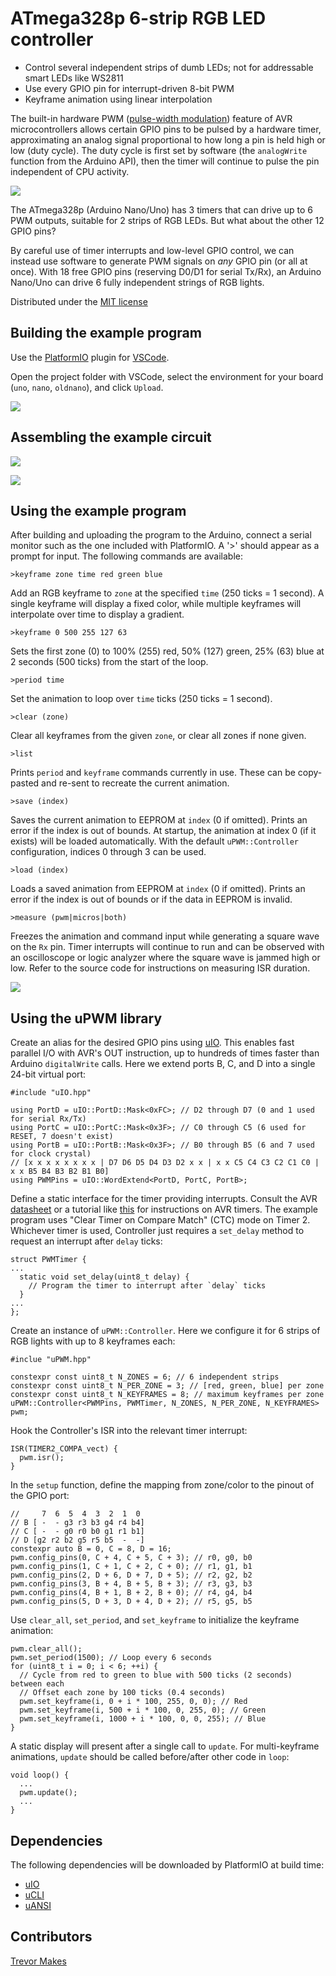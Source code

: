 # ATmega328p 6-strip RGB LED controller

- Control several independent strips of dumb LEDs; not for addressable smart LEDs like WS2811
- Use every GPIO pin for interrupt-driven 8-bit PWM
- Keyframe animation using linear interpolation

The built-in hardware PWM ([pulse-width modulation](https://en.wikipedia.org/wiki/Pulse-width_modulation)) feature of AVR microcontrollers allows certain GPIO pins to be pulsed by a hardware timer, approximating an analog signal proportional to how long a pin is held high or low (duty cycle). The duty cycle is first set by software (the `analogWrite` function from the Arduino API), then the timer will continue to pulse the pin independent of CPU activity.

![](images/freq_and_duty.png)

The ATmega328p (Arduino Nano/Uno) has 3 timers that can drive up to 6 PWM outputs, suitable for 2 strips of RGB LEDs. But what about the other 12 GPIO pins?

By careful use of timer interrupts and low-level GPIO control, we can instead use software to generate PWM signals on _any_ GPIO pin (or all at once). With 18 free GPIO pins (reserving D0/D1 for serial Tx/Rx), an Arduino Nano/Uno can drive 6 fully independent strings of RGB lights.

Distributed under the [MIT license](LICENSE.txt)

## Building the example program

Use the [PlatformIO](https://platformio.org/) plugin for [VSCode](https://code.visualstudio.com/).

Open the project folder with VSCode, select the environment for your board (`uno`, `nano`, `oldnano`), and click `Upload`.

![](images/platformio.png)

## Assembling the example circuit

![](images/schematic.png)

![](images/breadboard.jpg)

## Using the example program

After building and uploading the program to the Arduino, connect a serial monitor such as the one included with PlatformIO. A '>' should appear as a prompt for input. The following commands are available:

```
>keyframe zone time red green blue
```
Add an RGB keyframe to `zone` at the specified `time` (250 ticks = 1 second). A single keyframe will display a fixed color, while multiple keyframes will interpolate over time to display a gradient.

```
>keyframe 0 500 255 127 63
```
Sets the first zone (0) to 100% (255) red, 50% (127) green, 25% (63) blue at 2 seconds (500 ticks) from the start of the loop.

```
>period time
```
Set the animation to loop over `time` ticks (250 ticks = 1 second).

```
>clear (zone)
```
Clear all keyframes from the given `zone`, or clear all zones if none given.

```
>list
```
Prints `period` and `keyframe` commands currently in use. These can be copy-pasted and re-sent to recreate the current animation.

```
>save (index)
```
Saves the current animation to EEPROM at `index` (0 if omitted). Prints an error if the index is out of bounds. At startup, the animation at index 0 (if it exists) will be loaded automatically. With the default `uPWM::Controller` configuration, indices 0 through 3 can be used.

```
>load (index)
```
Loads a saved animation from EEPROM at `index` (0 if omitted). Prints an error if the index is out of bounds or if the data in EEPROM is invalid.

```
>measure (pwm|micros|both)
```
Freezes the animation and command input while generating a square wave on the `Rx` pin. Timer interrupts will continue to run and can be observed with an oscilloscope or logic analyzer where the square wave is jammed high or low. Refer to the source code for instructions on measuring ISR duration.

![](images/measure_isr.png)

## Using the uPWM library

Create an alias for the desired GPIO pins using [uIO](https://github.com/trevor-makes/uIO). This enables fast parallel I/O with AVR's OUT instruction, up to hundreds of times faster than Arduino `digitalWrite` calls. Here we extend ports B, C, and D into a single 24-bit virtual port:
```
#include "uIO.hpp"

using PortD = uIO::PortD::Mask<0xFC>; // D2 through D7 (0 and 1 used for serial Rx/Tx)
using PortC = uIO::PortC::Mask<0x3F>; // C0 through C5 (6 used for RESET, 7 doesn't exist)
using PortB = uIO::PortB::Mask<0x3F>; // B0 through B5 (6 and 7 used for clock crystal)
// [x x x x x x x x | D7 D6 D5 D4 D3 D2 x x | x x C5 C4 C3 C2 C1 C0 | x x B5 B4 B3 B2 B1 B0]
using PWMPins = uIO::WordExtend<PortD, PortC, PortB>;
```

Define a static interface for the timer providing interrupts. Consult the AVR [datasheet](https://ww1.microchip.com/downloads/en/DeviceDoc/Atmel-7810-Automotive-Microcontrollers-ATmega328P_Datasheet.pdf) or a tutorial like [this](https://raw.githubusercontent.com/abcminiuser/avr-tutorials/master/Timers/Output/Timers.pdf) for instructions on AVR timers. The example program uses "Clear Timer on Compare Match" (CTC) mode on Timer 2. Whichever timer is used, Controller just requires a `set_delay` method to request an interrupt after `delay` ticks:
```
struct PWMTimer {
...
  static void set_delay(uint8_t delay) {
    // Program the timer to interrupt after `delay` ticks
  }
...
};
```

Create an instance of `uPWM::Controller`. Here we configure it for 6 strips of RGB lights with up to 8 keyframes each:
```
#inclue "uPWM.hpp"

constexpr const uint8_t N_ZONES = 6; // 6 independent strips
constexpr const uint8_t N_PER_ZONE = 3; // [red, green, blue] per zone
constexpr const uint8_t N_KEYFRAMES = 8; // maximum keyframes per zone
uPWM::Controller<PWMPins, PWMTimer, N_ZONES, N_PER_ZONE, N_KEYFRAMES> pwm;
```

Hook the Controller's ISR into the relevant timer interrupt:
```
ISR(TIMER2_COMPA_vect) {
  pwm.isr();
}
```

In the `setup` function, define the mapping from zone/color to the pinout of the GPIO port:
```
//     7  6  5  4  3  2  1  0
// B [ -  - g3 r3 b3 g4 r4 b4]
// C [ -  - g0 r0 b0 g1 r1 b1]
// D [g2 r2 b2 g5 r5 b5  -  -]
constexpr auto B = 0, C = 8, D = 16;
pwm.config_pins(0, C + 4, C + 5, C + 3); // r0, g0, b0
pwm.config_pins(1, C + 1, C + 2, C + 0); // r1, g1, b1
pwm.config_pins(2, D + 6, D + 7, D + 5); // r2, g2, b2
pwm.config_pins(3, B + 4, B + 5, B + 3); // r3, g3, b3
pwm.config_pins(4, B + 1, B + 2, B + 0); // r4, g4, b4
pwm.config_pins(5, D + 3, D + 4, D + 2); // r5, g5, b5
```

Use `clear_all`, `set_period`, and `set_keyframe` to initialize the keyframe animation:
```
pwm.clear_all();
pwm.set_period(1500); // Loop every 6 seconds
for (uint8_t i = 0; i < 6; ++i) {
  // Cycle from red to green to blue with 500 ticks (2 seconds) between each
  // Offset each zone by 100 ticks (0.4 seconds)
  pwm.set_keyframe(i, 0 + i * 100, 255, 0, 0); // Red
  pwm.set_keyframe(i, 500 + i * 100, 0, 255, 0); // Green
  pwm.set_keyframe(i, 1000 + i * 100, 0, 0, 255); // Blue
}
```

A static display will present after a single call to `update`. For multi-keyframe animations, `update` should be called before/after other code in `loop`:
```
void loop() {
  ...
  pwm.update();
  ...
}
```

## Dependencies

The following dependencies will be downloaded by PlatformIO at build time:

- [uIO](https://github.com/trevor-makes/uIO)
- [uCLI](https://github.com/trevor-makes/uCLI)
- [uANSI](https://github.com/trevor-makes/uANSI)

## Contributors

[Trevor Makes](mailto:the.trevor.makes@gmail.com)
